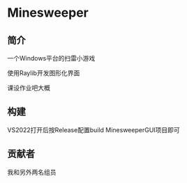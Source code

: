 # Minesweeper

## 简介
一个Windows平台的扫雷小游戏

使用Raylib开发图形化界面

课设作业吧大概

## 构建
VS2022打开后按Release配置build MinesweeperGUI项目即可

## 贡献者
我和另外两名组员
